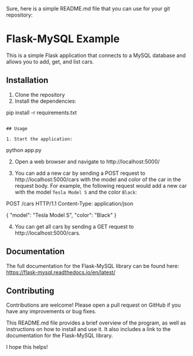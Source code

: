 Sure, here is a simple README.md file that you can use for your git repository:


# Flask-MySQL Example

This is a simple Flask application that connects to a MySQL database and allows you to add, get, and list cars.

## Installation

1. Clone the repository
2. Install the dependencies:


pip install -r requirements.txt
```

## Usage

1. Start the application:

```
python app.py


2. Open a web browser and navigate to http://localhost:5000/

3. You can add a new car by sending a POST request to http://localhost:5000/cars with the model and color of the car in the request body. For example, the following request would add a new car with the model `Tesla Model S` and the color `Black`:


POST /cars HTTP/1.1
Content-Type: application/json

{
    "model": "Tesla Model S",
    "color": "Black"
}


4. You can get all cars by sending a GET request to http://localhost:5000/cars.

## Documentation

The full documentation for the Flask-MySQL library can be found here: https://flask-mysql.readthedocs.io/en/latest/

## Contributing

Contributions are welcome! Please open a pull request on GitHub if you have any improvements or bug fixes.


This README.md file provides a brief overview of the program, as well as instructions on how to install and use it. It also includes a link to the documentation for the Flask-MySQL library.

I hope this helps!